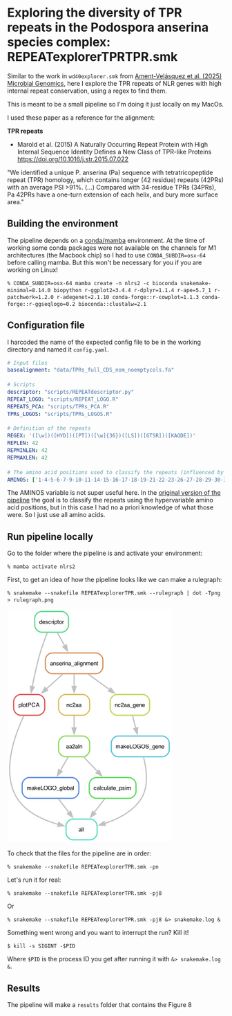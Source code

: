 # Exploring the diversity of TPR repeats in the Podospora anserina species complex: REPEATexplorerTPRTPR.smk

Similar to the work in `wd40explorer.smk` from [Ament-Velásquez et al. (2025) Microbial Genomics](https://doi.org/10.1099/mgen.0.001442), here I explore the TPR repeats of NLR genes with high internal repeat conservation, using a regex to find them.

This is meant to be a small pipeline so I'm doing it just locally on my MacOs.

I used these paper as a reference for the alignment: 

**TPR repeats**
- Marold et al. (2015) A Naturally Occurring Repeat Protein with High Internal Sequence Identity Defines a New Class of TPR-like Proteins https://doi.org/10.1016/j.str.2015.07.022

"We identified a unique P. anserina (Pa) sequence with tetratricopeptide repeat (TPR) homology, which contains longer (42 residue) repeats (42PRs) with an average PSI >91%. (...) Compared with 34-residue TPRs (34PRs), Pa 42PRs have a one-turn extension of each helix, and bury more surface area."

## Building the environment

The pipeline depends on a [conda/mamba](https://mamba.readthedocs.io/en/latest/user_guide/mamba.html) environment. At the time of working some conda packages were not available on the channels for M1 architectures (the Macbook chip) so I had to use `CONDA_SUBDIR=osx-64` before calling mamba. But this won't be necessary for you if you are working on Linux!

	% CONDA_SUBDIR=osx-64 mamba create -n nlrs2 -c bioconda snakemake-minimal=8.14.0 biopython r-ggplot2=3.4.4 r-dplyr=1.1.4 r-ape=5.7_1 r-patchwork=1.2.0 r-adegenet=2.1.10 conda-forge::r-cowplot=1.1.3 conda-forge::r-ggseqlogo=0.2 bioconda::clustalw=2.1

## Configuration file

I harcoded the name of the expected config file to be in the working directory and named it `config.yaml`.

```yaml
# Input files
basealignment: "data/TPRs_full_CDS_nom_noemptycols.fa"

# Scripts
descriptor: "scripts/REPEATdescriptor.py"
REPEAT_LOGO: "scripts/REPEAT_LOGO.R"
REPEATS_PCA: "scripts/TPRs_PCA.R"
TPRs_LOGOS: "scripts/TPRs_LOGOS.R"

# Definition of the repeats
REGEX: '([\w])([HYD])([PT])([\w]{36})([LS])([GTSR])([KAQDE])'
REPLEN: 42
REPMINLEN: 42
REPMAXLEN: 42

# The amino acid positions used to classify the repeats (influenced by the REGEX definition of the repeat). 
AMINOS: ['1-4-5-6-7-9-10-11-14-15-16-17-18-19-21-22-23-26-27-28-29-30-31-32-33-34-35-36-37-38-39-40-41-42'] # This is not really important, ignore!
```

The AMINOS variable is not super useful here. In the [original version of the pipeline](https://github.com/SLAment/FixingHetDE/tree/main/NWDgenes) the goal is to classify the repeats using the hypervariable amino acid positions, but in this case I had no a priori knowledge of what those were. So I just use all amino acids.


## Run pipeline locally

Go to the folder where the pipeline is and activate your environment:

	% mamba activate nlrs2

First, to get an idea of how the pipeline looks like we can make a rulegraph:

	% snakemake --snakefile REPEATexplorerTPR.smk --rulegraph | dot -Tpng > rulegraph.png

![rulegraph](rulegraph.png "rulegraph")

To check that the files for the pipeline are in order:

	% snakemake --snakefile REPEATexplorerTPR.smk -pn

Let's run it for real:

	% snakemake --snakefile REPEATexplorerTPR.smk -pj8

Or

	% snakemake --snakefile REPEATexplorerTPR.smk -pj8 &> snakemake.log &

Something went wrong and you want to interrupt the run? Kill it!

	$ kill -s SIGINT -$PID

Where `$PID` is the process ID you get after running it with `&> snakemake.log &`.

## Results

The pipeline will make a `results` folder that contains the Figure 8 


